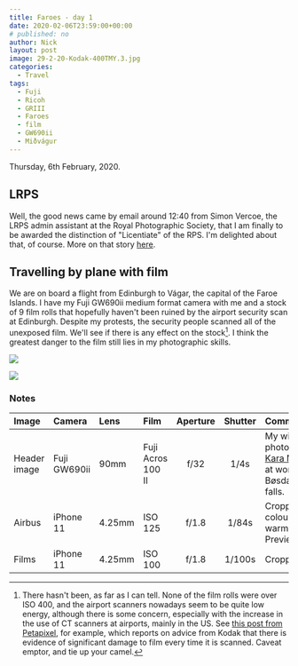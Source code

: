 ```yaml
---
title: Faroes - day 1
date: 2020-02-06T23:59:00+00:00
# published: no
author: Nick
layout: post
image: 29-2-20-Kodak-400TMY.3.jpg
categories:
  - Travel
tags:
  - Fuji
  - Ricoh
  - GRIII
  - Faroes
  - film
  - GW690ii
  - Miðvágur
---
```

Thursday, 6th February, 2020. 

## LRPS
Well, the good news came by email around 12:40 from Simon Vercoe, the LRPS admin assistant at the Royal Photographic Society, that I am finally to be awarded the distinction of "Licentiate" of the RPS. I'm delighted about that, of course. More on that story [here]({{site.baseurl}}/2020/02/06/lrps.html).

## Travelling by plane with film
We are on board a flight from Edinburgh to Vágar, the capital of the Faroe Islands. I have my Fuji GW690ii medium format camera with me and a stock of 9 film rolls that hopefully haven't been ruined by the airport security scan at Edinburgh. Despite my protests, the security people scanned all of the unexposed film. We'll see if there is any effect on the stock[^1]. I think the greatest danger to the film still lies in my photographic skills. 

![]({{site.baseurl}}/img/IMG_1043.JPG)

![]({{site.baseurl}}/img/IMG_5763.JPG)

### Notes

Image|Camera|Lens|Film|Aperture|Shutter|Comment
:----|:-----|:---|:---|:------:|:----:|:------
Header image|Fuji GW690ii|90mm|Fuji Acros 100 II|f/32|1/4s|My wife, photographer [Kara Mudie](http://karamudie.co.uk/), at work at the Bøsdalafossur falls.
Airbus|iPhone 11|4.25mm|ISO 125|f/1.8|1/84s|Cropped, colour shifted warmer in Preview
Films|iPhone 11|4.25mm|ISO 100|f/1.8|1/100s|Cropped

[^1]: There hasn't been, as far as I can tell. None of the film rolls were over ISO 400, and the airport scanners nowadays seem to be quite low energy, although there is some concern, especially with the increase in the use of CT scanners at airports, mainly in the US. See [this post from Petapixel](https://petapixel.com/2020/01/27/kodak-warns-users-new-ct-scanners-at-airports-will-ruin-your-film/), for example, which reports on advice from Kodak that there is evidence of significant damage to film every time it is scanned. Caveat emptor, and tie up your camel.
